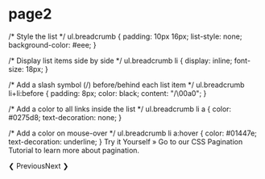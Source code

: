 
 <h1>page2 </h1>

/* Style the list */
ul.breadcrumb {
    padding: 10px 16px;
    list-style: none;
    background-color: #eee;
}

/* Display list items side by side */
ul.breadcrumb li {
    display: inline;
    font-size: 18px;
}

/* Add a slash symbol (/) before/behind each list item */
ul.breadcrumb li+li:before {
    padding: 8px;
    color: black;
    content: "/\00a0";
}

/* Add a color to all links inside the list */
ul.breadcrumb li a {
    color: #0275d8;
    text-decoration: none;
}

/* Add a color on mouse-over */
ul.breadcrumb li a:hover {
    color: #01447e;
    text-decoration: underline;
}
Try it Yourself »
Go to our CSS Pagination Tutorial to learn more about pagination.


❮ PreviousNext ❯


